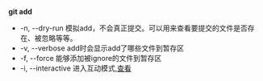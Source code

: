 **git add**

* -n, --dry-run 模拟add，不会真正提交。可以用来查看要提交的文件是否存在、被忽略等等。
* -v, --verbose add时会显示add了哪些文件到暂存区
* -f, --force 能够添加被ignore的文件到暂存区
* -i, --interactive 进入互动模式,[查看](https://github.com/wjy030/git-ler/blob/master/interactive-mode.md)
